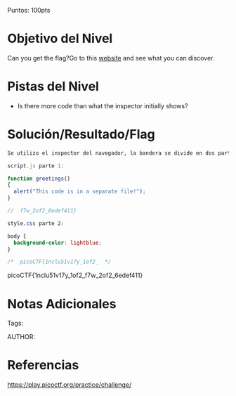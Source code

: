 Puntos: 100pts
# Objetivo del Nivel

Can you get the flag?Go to this [website](http://saturn.picoctf.net:61941/) and see what you can discover.
# Pistas del Nivel
- Is there more code than what the inspector initially shows?
# Solución/Resultado/Flag

```bash
Se utilizo el inspector del navegador, la bandera se divide en dos partes,
```

```js
script.js parte 1:

function greetings()
{
  alert("This code is in a separate file!");
}

//  f7w_2of2_6edef411}
```

```css
style.css parte 2: 

body {
  background-color: lightblue;
}

/*  picoCTF{1nclu51v17y_1of2_  */

```

picoCTF{1nclu51v17y_1of2_f7w_2of2_6edef411}
# Notas Adicionales

Tags:

AUTHOR:
# Referencias

https://play.picoctf.org/practice/challenge/